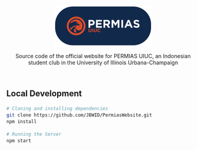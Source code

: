 <div align="center">
    <img src="./public/logo.png" width="256"/>
    <p>Source code of the official website for PERMIAS UIUC, an Indonesian student club in the University of Illinois Urbana-Champaign</p>
    <br>
</div>

## Local Development
```bash
# Cloning and installing dependencies
git clone https://github.com/JBWID/PermiasWebsite.git
npm install

# Running the Server
npm start
```
